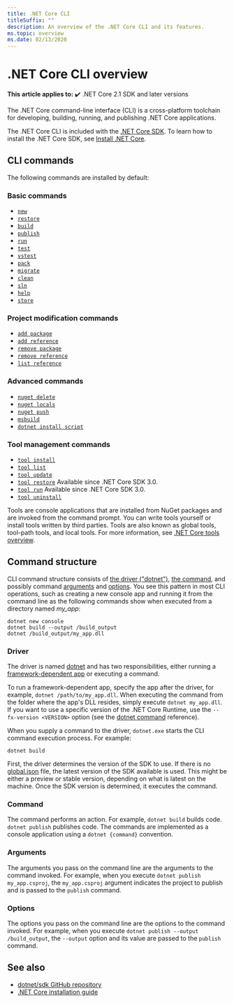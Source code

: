 ```yaml
---
title: .NET Core CLI
titleSuffix: ""
description: An overview of the .NET Core CLI and its features.
ms.topic: overview
ms.date: 02/13/2020
---
```

# .NET Core CLI overview

**This article applies to:** ✔️ .NET Core 2.1 SDK and later versions

The .NET Core command-line interface (CLI) is a cross-platform toolchain for developing, building, running, and publishing .NET Core applications.

The .NET Core CLI is included with the [.NET Core SDK](../sdk.md). To learn how to install the .NET Core SDK, see [Install .NET Core](../install/windows.md).

## CLI commands

The following commands are installed by default:

### Basic commands

- [`new`](dotnet-new.md)
- [`restore`](dotnet-restore.md)
- [`build`](dotnet-build.md)
- [`publish`](dotnet-publish.md)
- [`run`](dotnet-run.md)
- [`test`](dotnet-test.md)
- [`vstest`](dotnet-vstest.md)
- [`pack`](dotnet-pack.md)
- [`migrate`](dotnet-migrate.md)
- [`clean`](dotnet-clean.md)
- [`sln`](dotnet-sln.md)
- [`help`](dotnet-help.md)
- [`store`](dotnet-store.md)

### Project modification commands

- [`add package`](dotnet-add-package.md)
- [`add reference`](dotnet-add-reference.md)
- [`remove package`](dotnet-remove-package.md)
- [`remove reference`](dotnet-remove-reference.md)
- [`list reference`](dotnet-list-reference.md)

### Advanced commands

- [`nuget delete`](dotnet-nuget-delete.md)
- [`nuget locals`](dotnet-nuget-locals.md)
- [`nuget push`](dotnet-nuget-push.md)
- [`msbuild`](dotnet-msbuild.md)
- [`dotnet install script`](dotnet-install-script.md)

### Tool management commands

- [`tool install`](dotnet-tool-install.md)
- [`tool list`](dotnet-tool-list.md)
- [`tool update`](dotnet-tool-update.md)
- [`tool restore`](global-tools.md#install-a-local-tool) Available since .NET Core SDK 3.0.
- [`tool run`](global-tools.md#invoke-a-local-tool) Available since .NET Core SDK 3.0.
- [`tool uninstall`](dotnet-tool-uninstall.md)

Tools are console applications that are installed from NuGet packages and are invoked from the command prompt. You can write tools yourself or install tools written by third parties. Tools are also known as global tools, tool-path tools, and local tools. For more information, see [.NET Core tools overview](global-tools.md).

## Command structure

CLI command structure consists of [the driver ("dotnet")](#driver), [the command](#command), and possibly command [arguments](#arguments) and [options](#options). You see this pattern in most CLI operations, such as creating a new console app and running it from the command line as the following commands show when executed from a directory named *my_app*:

```dotnetcli
dotnet new console
dotnet build --output /build_output
dotnet /build_output/my_app.dll
```

### Driver

The driver is named [dotnet](dotnet.md) and has two responsibilities, either running a [framework-dependent app](../deploying/index.md) or executing a command.

To run a framework-dependent app, specify the app after the driver, for example, `dotnet /path/to/my_app.dll`. When executing the command from the folder where the app's DLL resides, simply execute `dotnet my_app.dll`. If you want to use a specific version of the .NET Core Runtime, use the `--fx-version <VERSION>` option (see the [dotnet command](dotnet.md) reference).

When you supply a command to the driver, `dotnet.exe` starts the CLI command execution process. For example:

```dotnetcli
dotnet build
```

First, the driver determines the version of the SDK to use. If there is no [global.json](global-json.md) file, the latest version of the SDK available is used. This might be either a preview or stable version, depending on what is latest on the machine.  Once the SDK version is determined, it executes the command.

### Command

The command performs an action. For example, `dotnet build` builds code. `dotnet publish` publishes code. The commands are implemented as a console application using a `dotnet {command}` convention.

### Arguments

The arguments you pass on the command line are the arguments to the command invoked. For example, when you execute `dotnet publish my_app.csproj`, the `my_app.csproj` argument indicates the project to publish and is passed to the `publish` command.

### Options

The options you pass on the command line are the options to the command invoked. For example, when you execute `dotnet publish --output /build_output`, the `--output` option and its value are passed to the `publish` command.

## See also

- [dotnet/sdk GitHub repository](https://github.com/dotnet/sdk/)
- [.NET Core installation guide](../install/windows.md)
